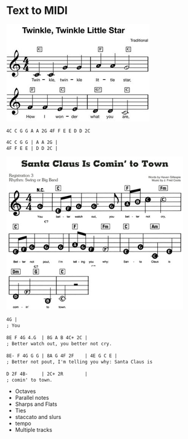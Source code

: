 # Text to MIDI

![](art/twinkle.jpg)

```
4C C G G A A 2G 4F F E E D D 2C
```

```
4C C G G | A A 2G |
4F F E E | D D 2C |
```

![](art/santaTown.jpg)

```
4G |
; You

8E F 4G 4.G  | 8G A B 4C+ 2C |
; Better watch out, you better not cry.

8E- F 4G G G | 8A G 4F 2F    | 4E G C E | 
; Better not pout, I'm telling you why: Santa Claus is

D 2F 4B-     | 2C+ 2R        |
; comin' to town.
```

  * Octaves
  * Parallel notes
  * Sharps and Flats
  * Ties
  * staccato and slurs
  * tempo
  * Multiple tracks